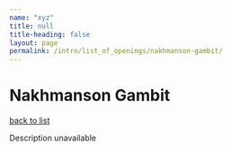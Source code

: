 ```yaml
---
name: "xyz"
title: null
title-heading: false
layout: page
permalink: /intro/list_of_openings/nakhmanson-gambit/
---
```


# Nakhmanson Gambit

[back to list](../../list_of_openings)

Description unavailable